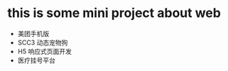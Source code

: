 <!--
 * @Description: 
 * @Version: 2.0
 * @Autor: fengjiao
 * @Date: 2020-10-15 23:39:14
 * @LastEditors: fengjiao
 * @LastEditTime: 2021-01-29 11:55:50
-->
# this is some mini project about web

- 美团手机版
- SCC3 动态宠物狗
-  H5 响应式页面开发
-  医疗挂号平台

